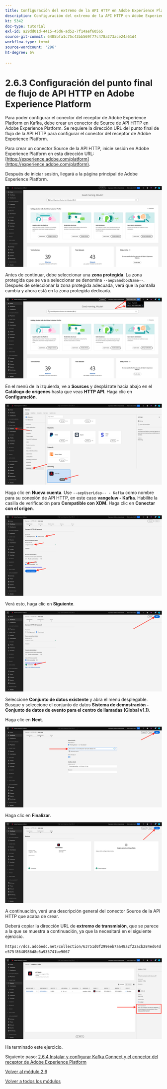```yaml
---
title: Configuración del extremo de la API HTTP en Adobe Experience Platform
description: Configuración del extremo de la API HTTP en Adobe Experience Platform
kt: 5342
doc-type: tutorial
exl-id: a29dd01d-4415-45d6-ad52-7f14aef60565
source-git-commit: 6485bfa1c75c43bb569f77c478a273ace24a61d4
workflow-type: tm+mt
source-wordcount: '296'
ht-degree: 6%

---
```


# 2.6.3 Configuración del punto final de flujo de API HTTP en Adobe Experience Platform

Para poder configurar el conector del receptor de Adobe Experience Platform en Kafka, debe crear un conector de Source de API HTTP en Adobe Experience Platform. Se requiere la dirección URL del punto final de flujo de la API HTTP para configurar el conector del receptor de Adobe Experience Platform.

Para crear un conector Source de la API HTTP, inicie sesión en Adobe Experience Platform en esta dirección URL: [https://experience.adobe.com/platform](https://experience.adobe.com/platform).

Después de iniciar sesión, llegará a la página principal de Adobe Experience Platform.

![Ingesta de datos](./../../../modules/datacollection/module1.2/images/home.png)

Antes de continuar, debe seleccionar una **zona protegida**. La zona protegida que se va a seleccionar se denomina ``--aepSandboxName--``. Después de seleccionar la zona protegida adecuada, verá que la pantalla cambia y ahora está en la zona protegida dedicada.

![Ingesta de datos](./../../../modules/datacollection/module1.2/images/sb1.png)

En el menú de la izquierda, ve a **Sources** y desplázate hacia abajo en el **Catálogo de orígenes** hasta que veas **HTTP API**. Haga clic en **Configuración**.

![Ingesta de datos](./images/kaep1.png)

Haga clic en **Nueva cuenta**. Use `--aepUserLdap-- - Kafka` como nombre para su conexión de API HTTP, en este caso **vangeluw - Kafka**. Habilite la casilla de verificación para **Compatible con XDM**. Haga clic en **Conectar con el origen**.

![Ingesta de datos](./images/kaep2.png)

Verá esto, haga clic en **Siguiente**.

![Ingesta de datos](./images/kaep3.png)

Seleccione **Conjunto de datos existente** y abra el menú desplegable. Busque y seleccione el conjunto de datos **Sistema de demostración - Conjunto de datos de evento para el centro de llamadas (Global v1.1)**.

Haga clic en **Next**.

![Ingesta de datos](./images/kaep4.png)

Haga clic en **Finalizar**.

![Ingesta de datos](./images/kaep8.png)

A continuación, verá una descripción general del conector Source de la API HTTP que acaba de crear.

Deberá copiar la dirección URL de **extremo de transmisión**, que se parece a la que se muestra a continuación, ya que la necesitará en el siguiente ejercicio.

`https://dcs.adobedc.net/collection/63751d0f299eeb7aa48a2f22acb284ed64de575f8640986d8e5a935741be9067`

![Ingesta de datos](./images/kaep9.png)

Ha terminado este ejercicio.

Siguiente paso: [2.6.4 Instalar y configurar Kafka Connect y el conector del receptor de Adobe Experience Platform](./ex4.md)

[Volver al módulo 2.6](./aep-apache-kafka.md)

[Volver a todos los módulos](../../../overview.md)
